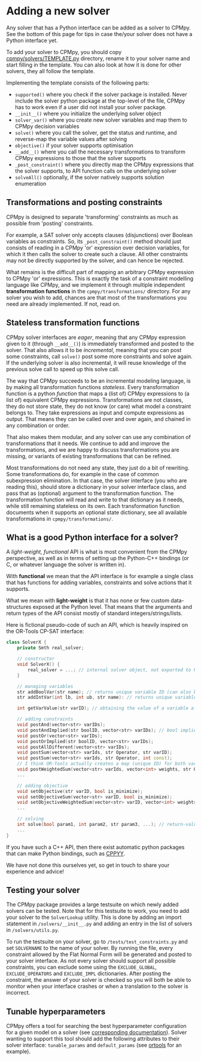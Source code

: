 # Adding a new solver

Any solver that has a Python interface can be added as a solver to CPMpy. See the bottom of this page for tips in case the/your solver does not have a Python interface yet.

To add your solver to CPMpy, you should copy [cpmpy/solvers/TEMPLATE.py](https://github.com/CPMpy/cpmpy/blob/master/cpmpy/solvers/TEMPLATE.py) directory, rename it to your solver name and start filling in the template. You can also look at how it is done for other solvers, they all follow the template.

Implementing the template consists of the following parts:

  * `supported()` where you check if the solver package is installed. Never include the solver python package at the top-level of the file, CPMpy has to work even if a user did not install your solver package.
  * `__init__()` where you initialize the underlying solver object
  * `solver_var()` where you create new solver variables and map them to CPMpy decision variables
  * `solve()` where you call the solver, get the status and runtime, and reverse-map the variable values after solving
  * `objective()` if your solver supports optimisation
  * `__add__()` where you call the necessary transformations to transform CPMpy expressions to those that the solver supports
  * `_post_constraint()` where you directly map the CPMpy expressions that the solver supports, to API function calls on the underlying solver
  * `solveAll()` optionally, if the solver natively supports solution enumeration

## Transformations and posting constraints

CPMpy is designed to separate 'transforming' constraints as much as possible from 'posting' constraints.

For example, a SAT solver only accepts clauses (disjunctions) over Boolean variables as constraints. So, its `_post_constraint()` method should just consists of reading in a CPMpy 'or' expression over decision variables, for which it then calls the solver to create such a clause. All other constraints may not be directly supported by the solver, and can hence be rejected.

What remains is the difficult part of mapping an arbitrary CPMpy expression to CPMpy 'or' expressions. This is exactly the task of a constraint modelling language like CPMpy, and we implement it through multiple independent **transformation functions** in the `cpmpy/transformations/` directory. For any solver you wish to add, chances are that most of the transformations you need are already implemented. If not, read on.

## Stateless transformation functions

CPMpy solver interfaces are *eager*, meaning that any CPMpy expression given to it (through `__add__()`) is immediately transformed and posted to the solver. That also allows it to be *incremental*, meaning that you can post some constraints, call `solve()` post some more constraints and solve again. If the underlying solver is also incremental, it will reuse knowledge of the previous solve call to speed up this solve call.

The way that CPMpy succeeds to be an incremental modeling language, is by making all transformation functions *stateless*. Every transformation function is a python *function* that maps a (list of) CPMpy expressions to (a list of) equivalent CPMpy expressions. Transformations are not classes, they do not store state, they do not know (or care) what model a constraint belongs to. They take expressions as input and compute expressions as output. That means they can be called over and over again, and chained in any combination or order.

That also makes them modular, and any solver can use any combination of transformations that it needs. We continue to add and improve the transformations, and we are happy to discuss transformations you are missing, or variants of existing transformations that can be refined.

Most transformations do not need any state, they just do a bit of rewriting. Some transformations do, for example in the case of common subexpression elimination. In that case, the solver interface (you who are reading this), should store a dictionary in your solver interface class, and pass that as (optional) argument to the transformation function. The transformation function will read and write to that dictionary as it needs, while still remaining stateless on its own. Each transformation function documents when it supports an optional state dictionary, see all available transformations in `cpmpy/transformations/`.


## What is a good Python interface for a solver?

A *light-weight, functional* API is what is most convenient from the CPMpy perspective, as well as in terms of setting up the Python-C++ bindings (or C, or whatever language the solver is written in).

With **functional** we mean that the API interface is for example a single class that has functions for adding variables, constraints and solve actions that it supports.

What we mean with **light-weight** is that it has none or few custom data-structures exposed at the Python level. That means that the arguments and return types of the API consist mostly of standard integers/strings/lists.

Here is fictional pseudo-code of such an API, which is heavily inspired on the OR-Tools CP-SAT interface:

```cpp
class SolverX {
    private Smth real_solver;

    // constructor
    void SolverX() {
        real_solver = ...; // internal solver object, not exported to Python
    }

    // managing variables
    str addBoolVar(str name); // returns unique variable ID (can also be a light-weight struct)
    str addIntVar(int lb, int ub, str name): // returns unique variable ID

    int getVarValue(str varID); // obtaining the value of a variable after solve

    // adding constraints
    void postAnd(vector<str> varIDs);
    void postAndImplied(str boolID, vector<str> varIDs); // bool implies and(vars)
    void postOr(vector<str> varIDs);
    void postOrImplied(str boolID, vector<str> varIDs);
    void postAllDifferent(vector<str> varIDs);
    void postSum(vector<str> varIds, str Operator, str varID);
    void postSum(vector<str> varIds, str Operator, int const);
    // I think OR-Tools actually creates a map (unique ID) for both variables and constants, so they can be used in the same expression
    void postWeightedSum(vector<str> varIds, vector<int> weights, str Operator, str varID);
    ...

    // adding objective
    void setObjective(str varID, bool is_minimize);
    void setObjectiveSum(vector<str> varID, bool is_minimize);
    void setObjectiveWeightedSum(vector<str> varID, vector<int> weights, bool is_minimize);
    ...

    // solving
    int solve(bool param1, int param2, str param3, ...); // return-value represents return state (opt, sat, unsat, error, ...)
    ...
}
```

If you have such a C++ API, then there exist automatic python packages that can make Python bindings, such as [CPPYY](https://cppyy.readthedocs.io/en/latest/).

We have not done this ourselves yet, so get in touch to share your experience and advice!

## Testing your solver
The CPMpy package provides a large testsuite on which newly added solvers can be tested.
Note that for this testsuite to work, you need to add your solver to the `SolverLookup` utility.
This is done by adding an import statement in `/solvers/__init__.py` and adding an entry in the list of solvers in  `/solvers/utils.py`.

To run the testsuite on your solver, go to `/tests/test_constraints.py` and set `SOLVERNAME` to the name of your solver. By running the file, every constraint allowed by the Flat Normal Form will be generated and posted to your solver interface.
As not every solver should support all possible constraints, you can exclude some using the `EXCLUDE_GLOBAL`, `EXCLUDE_OPERATORS` and `EXCLUDE_IMPL` dictionaries.
After posting the constraint, the answer of your solver is checked so you will both be able to monitor when your interface crashes or when a translation to the solver is incorrect.

## Tunable hyperparameters
CPMpy offers a tool for searching the best hyperparameter configuration for a given model on a solver (see [corresponding documentation](solver_parameters.md)).
Solver wanting to support this tool should add the following attributes to their solver interface: `tunable_params` and `default_params` (see [ortools](https://github.com/CPMpy/cpmpy/blob/11ae35b22357ad9b8d6f47317df2c236c3ef5997/cpmpy/solvers/ortools.py#L473) for an example).

